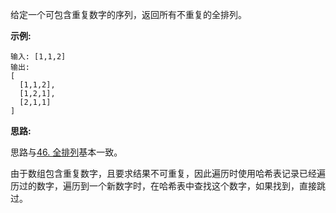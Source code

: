 给定一个可包含重复数字的序列，返回所有不重复的全排列。

**示例:**

```
输入: [1,1,2]
输出:
[
  [1,1,2],
  [1,2,1],
  [2,1,1]
]
```

**思路:**

思路与[46. 全排列](https://github.com/Tarocch1/leetcode/tree/master/problems/46.%20%E5%85%A8%E6%8E%92%E5%88%97)基本一致。

由于数组包含重复数字，且要求结果不可重复，因此遍历时使用哈希表记录已经遍历过的数字，遍历到一个新数字时，在哈希表中查找这个数字，如果找到，直接跳过。
